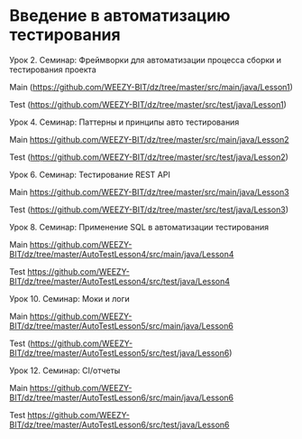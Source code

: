 # Введение в автоматизацию тестирования
Урок 2. Семинар: Фреймворки для автоматизации процесса сборки и тестирования проекта

Main (https://github.com/WEEZY-BIT/dz/tree/master/src/main/java/Lesson1)

Test (https://github.com/WEEZY-BIT/dz/tree/master/src/test/java/Lesson1)

Урок 4. Семинар: Паттерны и принципы авто тестирования

Main https://github.com/WEEZY-BIT/dz/tree/master/src/main/java/Lesson2

Test (https://github.com/WEEZY-BIT/dz/tree/master/src/test/java/Lesson2)

Урок 6. Семинар: Тестирование REST API

Main https://github.com/WEEZY-BIT/dz/tree/master/src/main/java/Lesson3

Test (https://github.com/WEEZY-BIT/dz/tree/master/src/test/java/Lesson3)

Урок 8. Семинар: Применение SQL в автоматизации тестирования

Main https://github.com/WEEZY-BIT/dz/tree/master/AutoTestLesson4/src/main/java/Lesson4

Test https://github.com/WEEZY-BIT/dz/tree/master/AutoTestLesson4/src/test/java/Lesson4

Урок 10. Семинар: Моки и логи

Main https://github.com/WEEZY-BIT/dz/tree/master/AutoTestLesson5/src/main/java/Lesson6

Test (https://github.com/WEEZY-BIT/dz/tree/master/AutoTestLesson5/src/test/java/Lesson6)

Урок 12. Семинар: CI/отчеты

Main https://github.com/WEEZY-BIT/dz/tree/master/AutoTestLesson6/src/main/java/Lesson6

Test https://github.com/WEEZY-BIT/dz/tree/master/AutoTestLesson6/src/test/java/Lesson6
